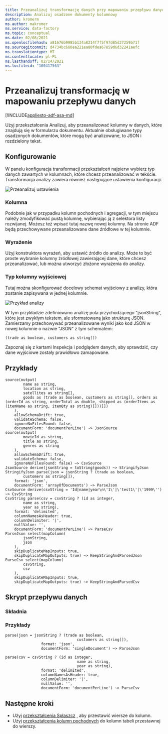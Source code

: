 ```yaml
---
title: Przeanalizuj transformację danych przy mapowaniu przepływu danych
description: Analizuj osadzone dokumenty kolumnowy
author: kromerm
ms.author: makromer
ms.service: data-factory
ms.topic: conceptual
ms.date: 02/08/2021
ms.openlocfilehash: a81676b9985b134a8214f7f5f97d85d27259b71f
ms.sourcegitcommit: d4734bc680ea221ea80fdea67859d6d32241aefc
ms.translationtype: MT
ms.contentlocale: pl-PL
ms.lasthandoff: 02/14/2021
ms.locfileid: "100417563"
---
```

# <a name="parse-transformation-in-mapping-data-flow"></a>Przeanalizuj transformację w mapowaniu przepływu danych

[!INCLUDE[appliesto-adf-asa-md](includes/appliesto-adf-asa-md.md)]

Użyj przekształcenia Analizuj, aby przeanalizować kolumny w danych, które znajdują się w formularzu dokumentu. Aktualnie obsługiwane typy osadzonych dokumentów, które mogą być analizowane, to JSON i rozdzielony tekst.

## <a name="configuration"></a>Konfigurowanie

W panelu konfiguracja transformacji przekształceń najpierw wybierz typ danych zawartych w kolumnach, które chcesz przeanalizować w tekście. Transformacja analizy zawiera również następujące ustawienia konfiguracji.

![Przeanalizuj ustawienia](media/data-flow/data-flow-parse-1.png "Analizuj")

### <a name="column"></a>Kolumna

Podobnie jak w przypadku kolumn pochodnych i agregacji, w tym miejscu należy zmodyfikować pustą kolumnę, wybierając ją z selektora listy rozwijanej. Możesz też wpisać tutaj nazwę nowej kolumny. Na stronie ADF będą przechowywane przeanalizowane dane źródłowe w tej kolumnie.

### <a name="expression"></a>Wyrażenie

Użyj konstruktora wyrażeń, aby ustawić źródło do analizy. Może to być proste wybranie kolumny źródłowej zawierającej dane, które chcesz przeanalizować, lub można utworzyć złożone wyrażenia do analizy.

### <a name="output-column-type"></a>Typ kolumny wyjściowej

Tutaj można skonfigurować docelowy schemat wyjściowy z analizy, która zostanie zapisywana w jednej kolumnie.

![Przykład analizy](media/data-flow/data-flow-parse-2.png "Przykład analizy")

W tym przykładzie zdefiniowano analizę pola przychodzącego "jsonString", które jest zwykłym tekstem, ale sformatowaną jako strukturę JSON. Zamierzamy przechowywać przeanalizowane wyniki jako kod JSON w nowej kolumnie o nazwie "JSON" z tym schematem:

```(trade as boolean, customers as string[])```

Zapoznaj się z kartami Inspekcja i podglądem danych, aby sprawdzić, czy dane wyjściowe zostały prawidłowo zamapowane.

## <a name="examples"></a>Przykłady

```
source(output(
        name as string,
        location as string,
        satellites as string[],
        goods as (trade as boolean, customers as string[], orders as (orderId as string, orderTotal as double, shipped as (orderItems as (itemName as string, itemQty as string)[]))[])
    ),
    allowSchemaDrift: true,
    validateSchema: false,
    ignoreNoFilesFound: false,
    documentForm: 'documentPerLine') ~> JsonSource
source(output(
        movieId as string,
        title as string,
        genres as string
    ),
    allowSchemaDrift: true,
    validateSchema: false,
    ignoreNoFilesFound: false) ~> CsvSource
JsonSource derive(jsonString = toString(goods)) ~> StringifyJson
StringifyJson parse(json = jsonString ? (trade as boolean,
        customers as string[]),
    format: 'json',
    documentForm: 'arrayOfDocuments') ~> ParseJson
CsvSource derive(csvString = 'Id|name|year\n\'1\'|\'test1\'|\'1999\'') ~> CsvString
CsvString parse(csv = csvString ? (id as integer,
        name as string,
        year as string),
    format: 'delimited',
    columnNamesAsHeader: true,
    columnDelimiter: '|',
    nullValue: '',
    documentForm: 'documentPerLine') ~> ParseCsv
ParseJson select(mapColumn(
        jsonString,
        json
    ),
    skipDuplicateMapInputs: true,
    skipDuplicateMapOutputs: true) ~> KeepStringAndParsedJson
ParseCsv select(mapColumn(
        csvString,
        csv
    ),
    skipDuplicateMapInputs: true,
    skipDuplicateMapOutputs: true) ~> KeepStringAndParsedCsv
```

## <a name="data-flow-script"></a>Skrypt przepływu danych

### <a name="syntax"></a>Składnia

### <a name="examples"></a>Przykłady

```
parse(json = jsonString ? (trade as boolean,
                                customers as string[]),
                format: 'json',
                documentForm: 'singleDocument') ~> ParseJson

parse(csv = csvString ? (id as integer,
                                name as string,
                                year as string),
                format: 'delimited',
                columnNamesAsHeader: true,
                columnDelimiter: '|',
                nullValue: '',
                documentForm: 'documentPerLine') ~> ParseCsv
```    

## <a name="next-steps"></a>Następne kroki

* Użyj [przekształcenia Spłaszcz](data-flow-flatten.md) , aby przestawić wiersze do kolumn.
* Użyj [przekształcenia kolumn pochodnych](data-flow-derived-column.md) do kolumn tabeli przestawnej do wierszy.
